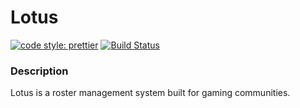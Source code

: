 # Lotus
[![code style: prettier](https://img.shields.io/badge/code_style-prettier-ff69b4.svg?style=flat-square)](https://github.com/prettier/prettier)
[![Build Status](https://travis-ci.org/sneakycrow/lotus.svg?branch=dev)](https://travis-ci.org/sneakycrow/lotus)

### Description

Lotus is a roster management system built for gaming communities.